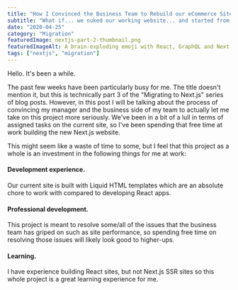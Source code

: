 ```yaml
---
title: "How I Convinced the Business Team to Rebuild our eCommerce Site"
subtitle: "What if... we nuked our working website... and started from scratch... haha aha jk... unless..?"
date: "2020-04-25"
category: "Migration"
featuredImage: nextjs-part-2-thumbnail.png
featuredImageAlt: A brain-exploding emoji with React, GraphQL and Next.js logos above
tags: ["nextjs", "migration"]
---
```


Hello. It's been a while.

The past few weeks have been particularly busy for me. The title doesn't mention it, but this is technically part 3 of the "Migrating to Next.js" series of blog posts. However, in this post I will be talking about the process of convincing my manager and the business side of my team to actually let me take on this project more seriously. We've been in a bit of a lull in terms of assigned tasks on the current site, so I've been spending that free time at work building the new Next.js website. 

This might seem like a waste of time to some, but I feel that this project as a whole is an investment in the following things for me at work:
&nbsp;
#### Development experience.
Our current site is built with Liquid HTML templates which are an absolute chore to work with compared to developing React apps.

#### Professional development. 
This project is meant to resolve some/all of the issues that the business team has griped on such as site performance, so spending free time on resolving those issues will likely look good to higher-ups.

#### Learning. 
I have experience building React sites, but not Next.js SSR sites so this whole project is a great learning experience for me. 
